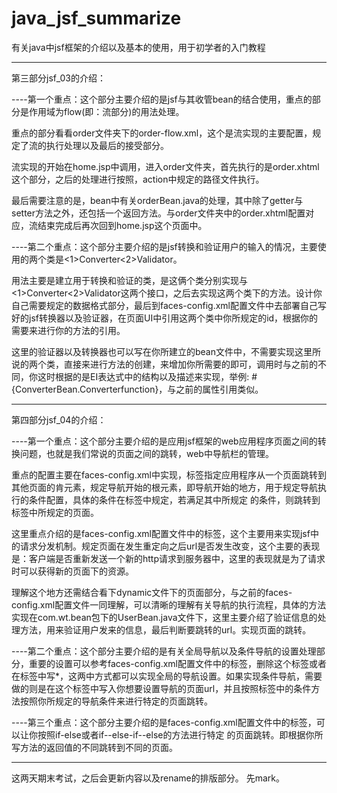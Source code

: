 # java_jsf_summarize
有关java中jsf框架的介绍以及基本的使用，用于初学者的入门教程


---------------------------------------------------------------------------------------------------

第三部分jsf_03的介绍：

----第一个重点：这个部分主要介绍的是jsf与其收管bean的结合使用，重点的部分是作用域为flow(即：流部分)的用法处理。

重点的部分看看order文件夹下的order-flow.xml，这个是流实现的主要配置，规定了流的执行处理以及最后的接受部分。

流实现的开始在home.jsp中调用，进入order文件夹，首先执行的是order.xhtml这个部分，之后的处理进行按照，action中规定的路径文件执行。

最后需要注意的是，bean中有关orderBean.java的处理，其中除了getter与setter方法之外，还包括一个返回方法。与order文件夹中的order.xhtml配置对应，流结束完成后再次回到home.jsp这个页面中。


----第二个重点：这个部分主要介绍的是jsf转换和验证用户的输入的情况，主要使用的两个类是<1>Converter<2>Validator。

用法主要是建立用于转换和验证的类，是这俩个类分别实现与<1>Converter<2>Validator这两个接口，之后去实现这两个类下的方法。设计你自己需要规定的数据格式部分，最后到faces-config.xml配置文件中去部署自己写好的jsf转换器以及验证器，在页面UI中引用这两个类中你所规定的id，根据你的需要来进行你的方法的引用。

这里的验证器以及转换器也可以写在你所建立的bean文件中，不需要实现这里所说的两个类，直接来进行方法的创建，来增加你所需要的即可，调用时与之前的不同，你这时根据的是EI表达式中的结构以及描述来实现，举例: #{ConverterBean.Converterfunction}，与之前的属性引用类似。


---------------------------------------------------------------------------------------------------

第四部分jsf_04的介绍：

----第一个重点：这个部分主要介绍的是应用jsf框架的web应用程序页面之间的转换问题，也就是我们常说的页面之间的跳转，web中导航栏的管理。

重点的配置主要在faces-config.xml中实现，<navigation-rule>标签指定应用程序从一个页面跳转到其他页面的肯元素，<from-view-id>规定导航开始的根元素，即导航开始的地方，<navigation-case>用于规定导航执行的条件配置，具体的条件在<from-action>标签中规定，若满足其中所规定 的条件，则跳转到<to-view-id>标签中所规定的页面。

这里重点介绍的是faces-config.xml配置文件中的<redirect>标签，这个主要用来实现jsf中的请求分发机制。规定页面在发生重定向之后url是否发生改变，这个主要的表现是：客户端是否重新发送一个新的http请求到服务器中，这里的表现就是为了请求时可以获得新的页面下的资源。

理解这个地方还需结合看下dynamic文件下的页面部分，与之前的faces-config.xml配置文件一同理解，可以清晰的理解有关导航的执行流程，具体的方法实现在com.wt.bean包下的UserBean.java文件下，这里主要介绍了验证信息的处理方法，用来验证用户发来的信息，最后判断要跳转的url。实现页面的跳转。

----第二个重点：这个部分主要介绍的是有关全局导航以及条件导航的设置处理部分，重要的设置可以参考faces-config.xml配置文件中的<from-view-id>标签，删除这个标签或者在标签中写*，这两中方式都可以实现全局的导航设置。如果实现条件导航，需要做的则是在这个标签中写入你想要设置导航的页面url，并且按照<from-action>标签中的条件方法按照你所规定的导航条件来进行特定的页面跳转。

----第三个重点：这个部分主要介绍的是faces-config.xml配置文件中的<if>标签，可以让你按照if-else或者if--else-if--else的方法进行特定 的页面跳转。即根据你所写方法的返回值的不同跳转到不同的页面。



---------------------------------------------------


这两天期末考试，之后会更新内容以及rename的排版部分。  先mark。



